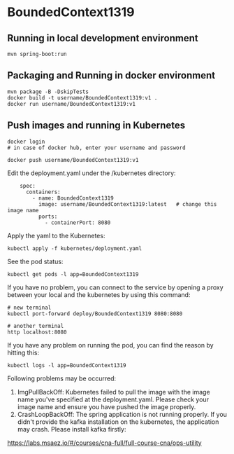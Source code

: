 # BoundedContext1319

## Running in local development environment

```
mvn spring-boot:run
```

## Packaging and Running in docker environment

```
mvn package -B -DskipTests
docker build -t username/BoundedContext1319:v1 .
docker run username/BoundedContext1319:v1
```

## Push images and running in Kubernetes

```
docker login 
# in case of docker hub, enter your username and password

docker push username/BoundedContext1319:v1
```

Edit the deployment.yaml under the /kubernetes directory:
```
    spec:
      containers:
        - name: BoundedContext1319
          image: username/BoundedContext1319:latest   # change this image name
          ports:
            - containerPort: 8080

```

Apply the yaml to the Kubernetes:
```
kubectl apply -f kubernetes/deployment.yaml
```

See the pod status:
```
kubectl get pods -l app=BoundedContext1319
```

If you have no problem, you can connect to the service by opening a proxy between your local and the kubernetes by using this command:
```
# new terminal
kubectl port-forward deploy/BoundedContext1319 8080:8080

# another terminal
http localhost:8080
```

If you have any problem on running the pod, you can find the reason by hitting this:
```
kubectl logs -l app=BoundedContext1319
```

Following problems may be occurred:

1. ImgPullBackOff:  Kubernetes failed to pull the image with the image name you've specified at the deployment.yaml. Please check your image name and ensure you have pushed the image properly.
1. CrashLoopBackOff: The spring application is not running properly. If you didn't provide the kafka installation on the kubernetes, the application may crash. Please install kafka firstly:

https://labs.msaez.io/#/courses/cna-full/full-course-cna/ops-utility

